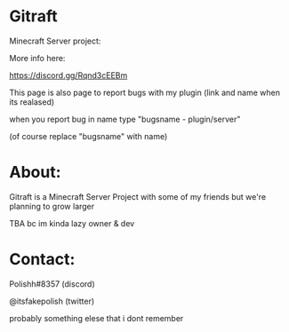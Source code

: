 # Gitraft

Minecraft Server project:

More info here:

https://discord.gg/Rqnd3cEEBm

This page is also page to report bugs with my plugin (link and name when its realased)

when you report bug in name type "bugsname - plugin/server"

(of course replace "bugsname" with name)

# About:
Gitraft is a Minecraft Server Project with some of my friends
but we're planning to grow larger

TBA bc im kinda lazy owner & dev

# Contact:
Polishh#8357   (discord)

@itsfakepolish (twitter)

probably something elese that i dont remember

